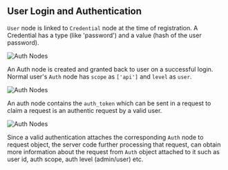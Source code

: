 ## User Login and Authentication
`User` node is linked to `Credential` node at the time of registration. A Credential has a type (like 'password')
and a value (hash of the user password).

![Auth Nodes](nodes_auth.puml)

An Auth node is created and granted back to user on a successful login.
Normal user's `Auth` node has `scope` as `['api']` and `level` as `user`.

![Auth Nodes](flow_login.puml)

An auth node contains the `auth_token` which can be sent in a request to claim a request is an authentic request by a valid user.

![Auth Nodes](flow_auth.puml)

Since a valid authentication attaches the corresponding `Auth` node to request object,
the server code further processing that request, can obtain more information about the request from
`Auth` object attached to it such as user id, auth scope, auth level (admin/user) etc.
